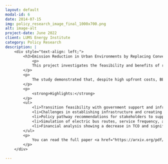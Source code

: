 ```yaml
---
layout: default
modal-id: 6
date: 2014-07-15
img: policy_research_image_final_1000x700.png
alt: image-alt
project-date: June 2022
client: LUMS Energy Institute
category: Policy Research
description: |
    <div style="text-align: left;">
        <h3>Emission Reduction in Urban Environments by Replacing Conventional City Buses with Electric Bus Technology</h3>
            <p>
            This project investigates the feasibility and benefits of replacing conventional city buses with Battery Electric Buses (BEBs) in urban environments, using Pakistan as a case study. The research involved developing simulation models in R, conducting financial analysis, and providing policy recommendations to support the transition to electric buses.
        </p>
        <p>
            The study demonstrated that, despite high upfront costs, BEBs could reduce the Total Cost of Ownership (TCO) by approximately 30% within 6-7 years, along with significantly reducing carbon emissions.
        </p>
        <p>
            <strong>Highlights:</strong>
        </p>
        <ul>
            <li>Transition feasibility with government support and infrastructure development.</li>
            <li>Challenges in establishing infrastructure and creating national-level policy for Electric Vehicles.</li>
            <li>Policy pathway recommendations for stakeholders to support the mass deployment of BEBs.</li>
            <li>Simulation of electric bus routes, service frequency, and fleet size.</li>
            <li>Financial analysis showing a decrease in TCO and significant emission reductions.</li>
        </ul>
        <p>
            You can read the full paper <a href="https://arxiv.org/pdf/2407.20139" target="_blank">here</a>.
        </p>
    </div>

---
```

